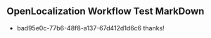 ## OpenLocalization Workflow Test MarkDown
* bad95e0c-77b6-48f8-a137-67d412d1d6c6 thanks!

<!--HONumber=Jul16_HO4-->


